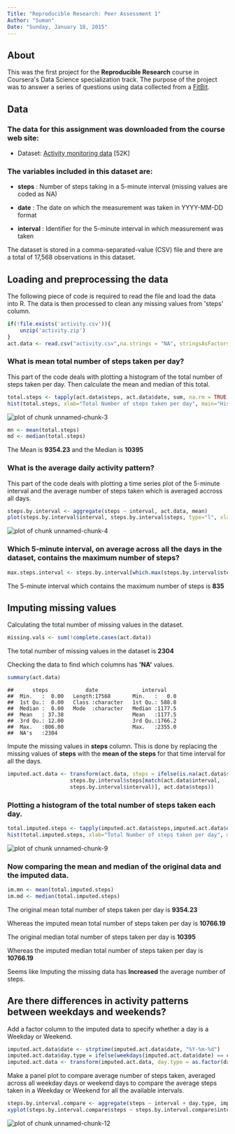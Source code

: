 ```yaml
---
Title: "Reproducible Research: Peer Assessment 1"
Author: "Suman"
Date: "Sunday, January 18, 2015"
---
```






## About

This was the first project for the **Reproducible Research** course in Coursera's Data Science specialization track. The purpose of the project was to answer a series of questions using data collected from a [FitBit](http://en.wikipedia.org/wiki/Fitbit).

## Data

### The data for this assignment was downloaded from the course web site:

* Dataset: [Activity monitoring data](https://d396qusza40orc.cloudfront.net/repdata%2Fdata%2Factivity.zip) [52K]

### The variables included in this dataset are:

* **steps** : Number of steps taking in a 5-minute interval (missing values are coded as NA)

* **date** : The date on which the measurement was taken in YYYY-MM-DD format

* **interval** : Identifier for the 5-minute interval in which measurement was taken

The dataset is stored in a comma-separated-value (CSV) file and there are a total of 17,568 observations in this dataset.


## Loading and preprocessing the data
The following piece of code is required to read the file and load the data into R.
The data is then processed to clean any missing values from 'steps' column.


```r
if(!file.exists('activity.csv')){
    unzip('activity.zip')
}
act.data <- read.csv("activity.csv",na.strings = "NA", stringsAsFactors=FALSE)
```


### What is mean total number of steps taken per day?
This part of the code deals with plotting a histogram of the total number of steps taken per day. Then calculate the mean and median of this total.

```r
total.steps <- tapply(act.data$steps, act.data$date, sum, na.rm = TRUE)
hist(total.steps, xlab="Total Number of steps taken per day", main="Histogram of Total Steps")
```

![plot of chunk unnamed-chunk-3](figure/unnamed-chunk-3-1.png) 

```r
mn <- mean(total.steps)
md <- median(total.steps)
```
The Mean is **9354.23** and the Median is **10395** 

### What is the average daily activity pattern?
This part of the code deals with plotting a time series plot of the 5-minute interval and the average number of steps taken which is averaged accross all days.


```r
steps.by.interval <- aggregate(steps ~ interval, act.data, mean)
plot(steps.by.interval$interval, steps.by.interval$steps, type="l", xlab="Interval", ylab="Number of Steps",main="Average Number of Steps per Day by Interval")
```

![plot of chunk unnamed-chunk-4](figure/unnamed-chunk-4-1.png) 

### Which 5-minute interval, on average across all the days in the dataset, contains the maximum number of steps?

```r
max.steps.interval <- steps.by.interval[which.max(steps.by.interval$steps),"interval"]
```

The 5-minute interval which contains the maximum number of steps is **835**

## Imputing missing values

Calculating the total number of missing values in the dataset.


```r
missing.vals <- sum(!complete.cases(act.data))
```

The total number of missing values in the dataset is **2304**

Checking the data to find which columns has **'NA'** values.


```r
summary(act.data)
```

```
##      steps            date              interval     
##  Min.   :  0.00   Length:17568       Min.   :   0.0  
##  1st Qu.:  0.00   Class :character   1st Qu.: 588.8  
##  Median :  0.00   Mode  :character   Median :1177.5  
##  Mean   : 37.38                      Mean   :1177.5  
##  3rd Qu.: 12.00                      3rd Qu.:1766.2  
##  Max.   :806.00                      Max.   :2355.0  
##  NA's   :2304
```

Impute the missing values in **steps** column. This is done by replacing the missing values of **steps** with the **mean of the steps** for that time interval for all the days.


```r
imputed.act.data <- transform(act.data, steps = ifelse(is.na(act.data$steps), 
                    steps.by.interval$steps[match(act.data$interval, 
                    steps.by.interval$interval)], act.data$steps))
```

### Plotting a histogram of the total number of steps taken each day.


```r
total.imputed.steps <- tapply(imputed.act.data$steps,imputed.act.data$date,sum)
hist(total.imputed.steps, xlab="Total Number of steps taken per day", main="Histogram of Total Steps for Imputed Data")
```

![plot of chunk unnamed-chunk-9](figure/unnamed-chunk-9-1.png) 

### Now comparing the mean and median of the original data and the imputed data.


```r
im.mn <- mean(total.imputed.steps)
im.md <- median(total.imputed.steps)
```

The original mean total number of steps taken per day is **9354.23**

Whereas the imputed mean total number of steps taken per day is **10766.19**

The original median total number of steps taken per day is **10395**

Whereas the imputed median total number of steps taken per day is **10766.19**

Seems like Imputing the missing data has **Increased** the average number of steps. 

## Are there differences in activity patterns between weekdays and weekends?

Add a factor column to the imputed data to specify whether a day is a Weekday or Weekend.


```r
imputed.act.data$date <- strptime(imputed.act.data$date, "%Y-%m-%d")
imputed.act.data$day.type = ifelse(weekdays(imputed.act.data$date) == c("Sunday","Saturday"), "Weekend", "Weekday")
imputed.act.data <- transform(imputed.act.data, day.type = as.factor(day.type))
```

Make a panel plot to compare average number of steps taken, averaged across all weekday days or weekend days to compare the average steps taken in a Weekday or Weekend for all the available intervals.


```r
steps.by.interval.compare <- aggregate(steps ~ interval + day.type, imputed.act.data, mean)
xyplot(steps.by.interval.compare$steps ~ steps.by.interval.compare$interval|steps.by.interval.compare$day.type, main="Average Steps per Day by Interval",xlab="Interval", ylab="Steps",layout=c(1,2), type="l")
```

![plot of chunk unnamed-chunk-12](figure/unnamed-chunk-12-1.png) 



